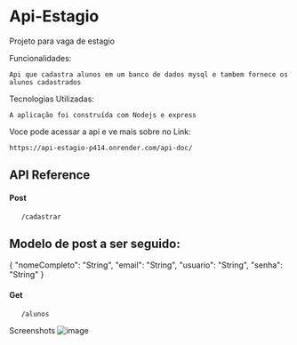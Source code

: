 
# Api-Estagio

Projeto para vaga de estagio

Funcionalidades:

    Api que cadastra alunos em um banco de dados mysql e tambem fornece os alunos cadastrados

   
Tecnologias Utilizadas:

    A aplicação foi construída com Nodejs e express


Voce pode acessar a api e ve mais sobre no Link:

    https://api-estagio-p414.onrender.com/api-doc/


    


## API Reference

#### Post 

```http
   /cadastrar
```

## Modelo de post a ser seguido:

{
  "nomeCompleto": "String",
  "email": "String",
  "usuario": "String",
  "senha": "String"
}

#### Get
```http
   /alunos
```

Screenshots
  ![image](https://github.com/LukasLimalkl/lukaslima_login1/assets/58051821/6bd0bb5e-4be6-420d-bc59-3abd828860ef)
